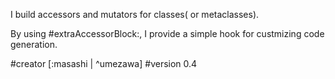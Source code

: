 I build accessors and mutators for classes( or metaclasses).

By using #extraAccessorBlock:, I provide a simple hook for custmizing code generation.

#creator
[:masashi | ^umezawa] 
#version 0.4


